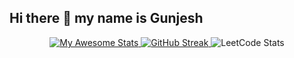 ## Hi there 👋 my name is Gunjesh

<div align="center">

  <!-- GitHub Stats -->
  <a href="https://git.io/awesome-stats-card">
    <img src="https://awesome-github-stats.azurewebsites.net/user-stats/gunjesh843?cardType=github&theme=github-dark&preferLogin=false&Background=00000000&Border=00000000" alt="My Awesome Stats" />
  </a>

  <!-- GitHub Streak -->
  <a href="https://git.io/streak-stats">
    <img src="https://github-readme-streak-stats.herokuapp.com?user=gunjesh843&theme=transparent&hide_border=true" alt="GitHub Streak" />
  </a>

  <!-- LeetCode Stats -->
  <img src="https://leetcard.jacoblin.cool/gunjesh843?theme=transparent&font=Chakra%20Petch&ext=heatmap" alt="LeetCode Stats" />

  <!-- Custom GIFs with different sizes -->
<!DOCTYPE html>
<html lang="en">
<head>
    <meta charset="UTF-8">
    <meta name="viewport" content="width=device-width, initial-scale=1.0">
    <title>Rotating GIFs</title>
    <style>
        @keyframes rotate {
            from {
                transform: rotate(0deg);
            }
            to {
                transform: rotate(360deg);
            }
        }
</head>
<body>
    <div align="center">
        <img src="2024-08.gif" width="100" alt="GIF 1" class="rotating-gif">
        <img src="2024-50.gif" width="150" alt="GIF 2" class="rotating-gif">
        <img src="2024-100.gif" width="200" alt="GIF 3" class="rotating-gif">
        <img src="2024-09.gif" width="100" alt="GIF 4" class="rotating-gif">
    </div>
</body>
</html>

